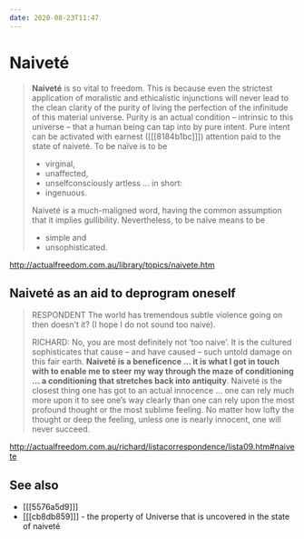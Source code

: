 ```yaml
---
date: 2020-08-23T11:47
---
```


# Naiveté

> **Naiveté** is so vital to freedom. This is because even the strictest application of moralistic and ethicalistic injunctions will never lead to the clean clarity of the purity of living the perfection of the infinitude of this material universe. Purity is an actual condition – intrinsic to this universe – that a human being can tap into by pure intent. Pure intent can be activated with earnest ([[[8184b1bc]]]) attention paid to the state of naiveté. To be naïve is to be 
> - virginal, 
> - unaffected,
> - unselfconsciously artless ... in short: 
> - ingenuous. 
>
> Naiveté is a much-maligned word, having the common assumption that it implies gullibility. Nevertheless, to be naïve means to be
> - simple and
> - unsophisticated.

<http://actualfreedom.com.au/library/topics/naivete.htm>

## Naiveté as an aid to deprogram oneself 

> RESPONDENT The world has tremendous subtle violence going on then doesn’t it? (I hope I do not sound too naive).
>
> RICHARD: No, you are most definitely not ‘too naive’. It is the cultured sophisticates that cause – and have caused – such untold damage on this fair earth. **Naiveté is a beneficence ... it is what I got in touch with to enable me to steer my way through the maze of conditioning ... a conditioning that stretches back into antiquity**. Naiveté is the closest thing one has got to an actual innocence ... one can rely much more upon it to see one’s way clearly than one can rely upon the most profound thought or the most sublime feeling. No matter how lofty the thought or deep the feeling, unless one is nearly innocent, one will never succeed.

<http://actualfreedom.com.au/richard/listacorrespondence/lista09.htm#naivete>

## See also

* [[[5576a5d9]]]
* [[[cb8db859]]] - the property of Universe that is uncovered in the state of naiveté